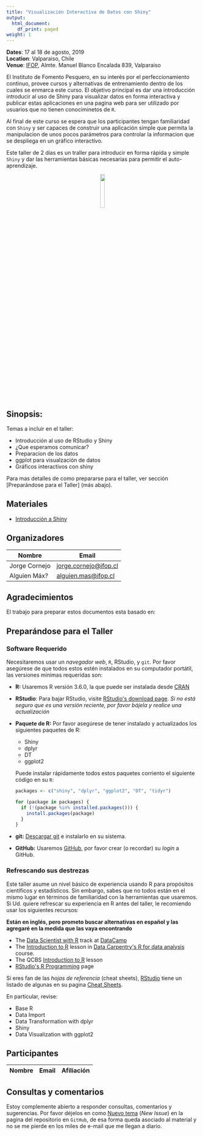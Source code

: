 ```yaml
---
title: "Visualización Interactiva de Datos con Shiny"
output:
  html_document:
    df_print: paged
weight: 1
---
```




__Dates__: 17 al 18 de agosto, 2019<br>
__Location__: Valparaiso, Chile<br>
__Venue__: [IFOP](https://www.ifop.cl), Almte. Manuel Blanco Encalada 839, Valparaiso

El Instituto de Fomento Pesquero, en su interés por el perfeccionamiento continuo, provee cursos y 
alternativas de entrenamiento dentro de los cuales se enmarca este curso. El objetivo principal es 
dar una introducción introducir al uso de Shiny para visualizar datos en forma interactiva y 
publicar estas aplicaciones en una pagina web para ser utilizado por usuarios que no tienen conociminetos de `R`.

Al final de este curso se espera que los participantes tengan familiaridad con `Shiny` y ser capaces de
construir una aplicación simple que permita la manipulacion de unos pocos parámetros para controlar la 
informacion que se despliega en un gráfico interactivo.

Este taller de 2 días es un traller para introducir en forma rápida y simple `Shiny` y dar las herramientas 
básicas necesarias para permitir el auto-aprendizaje. 

<p align="center">
  <img src="https://community.rstudio.com/uploads/default/original/1X/c017cef9c13bc937df73659d3b5b1411a39c7ed2.png" width="15%" height="15%" />
</p>

## Sinopsis:

Temas a incluir en el taller:

* Introducción al uso de RStudio y Shiny
* ¿Que esperamos comunicar?
* Preparacion de los datos
* ggplot para visualzación de datos
* Gráficos interactivos con shiny

Para mas detalles de como prepararse para el taller, ver sección [Preparándose para el Taller] (más abajo).

## Materiales

- [Introducción a Shiny](/materials/Shiny/index.html)


## Organizadores

|Nombre         | Email              |
|-------------|--------------------|
|Jorge Cornejo| jorge.cornejo@ifop.cl |
|Alguien Máx? | alguien.mas@ifop.cl |

## Agradecimientos

El trabajo para preparar estos documentos esta basado en:


## Preparándose para el Taller

### Software Requerido

Necesitaremos usar un _navegador web_, `R`, RStudio, y `git`. Por favor asegúrese de que todos estos estén instalados en su computador portátil, las versiones mínimas requeridas son:

- **R:** Usaremos R versión 3.6.0, la que puede ser instalada desde [CRAN](https://cran.rstudio.com)

- **RStudio**: Para bajar RStudio, visite [RStudio's download page](https://www.rstudio.com/products/rstudio/download/).
  *Si no está seguro que es una versión reciente, por favor bájela y realice una actualización*
    
- **Paquete de R:** Por favor asegúrese de tener instalado y actualizados los siguientes paquetes de R:

    - Shiny
    - dplyr
    - DT
    - ggplot2

    
    Puede instalar rápidamente todos estos paquetes corriento el siguiente código en su `R`:

    ```r
    packages <- c("shiny", "dplyr", "ggplot2", "DT", "tidyr")
    ```
    
    ```r
    for (package in packages) {
      if (!(package %in% installed.packages())) {
        install.packages(package)
      }
    }
    ```

- **git:** [Descargar git](https://git-scm.com/downloads) e instalarlo en su sistema.
- **GitHub:** Usaremos [GitHub](https://github.com), por favor crear (o recordar) su _login_ a GitHub.

### Refrescando sus destrezas

Este taller asume un nivel básico de experiencia usando R para propósitos científicos y estadísticos.
Sin embargo, sabes que no todos están en el mismo lugar en términos de familiaridad con la herramientas que usaremos.
Si Ud. quiere refrescar su experiencia en R antes del taller, le recomiendo usar los siguientes recursos: 

__Están en inglés, pero prometo buscar alternativas en español y las agregaré en la medida que las vaya encontrando__

- The [Data Scientist with R](https://www.datacamp.com/tracks/data-scientist-with-r) track at [DataCamp](https://www.datacamp.com)
- The [Introduction to R](http://www.datacarpentry.org/R-ecology-lesson/01-intro-to-r.html) lesson in [Data Carpentry's R for data analysis](http://www.datacarpentry.org/R-ecology-lesson/) course.
- The QCBS [Introduction to R](https://qcbs.ca/wiki/r) lesson
- [RStudio's R Programming](https://www.rstudio.com/online-learning/) page

Si eres fan de las _hojas de referencia_ (cheat sheets), [RStudio](https://www.rstudio.com) tiene un listado de algunas en su pagina [Cheat Sheets](https://www.rstudio.com/resources/cheatsheets/).

En particular, revise:

* Base R
* Data Import 
* Data Transformation with dplyr 
* Shiny
* Data Visualization with ggplot2

## Participantes

|Nombre         | Email              | Afiliación           |
|-------------|--------------------|----------------------|


## Consultas y comentarios

Estoy complemente abierto a responder consultas, comentarios y sugerencias. Por favor déjelos en como [Nuevo tema](https://github.com/cornejotux/claseRMarkdown/issues) (_New Issue_) en la pagina del repositorio en `GitHub`, de esa forma queda asociado al material y no se me pierde en los miles de e-mail que me llegan a diario.
